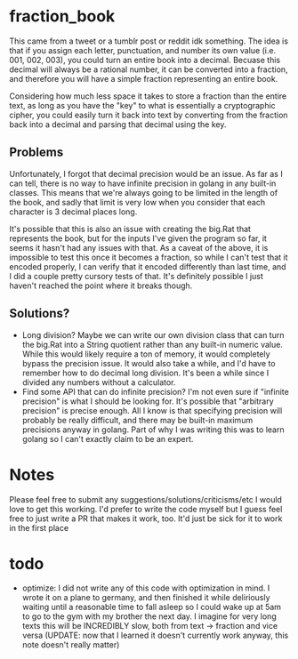 # fraction_book

This came from a tweet or a tumblr post or reddit idk something. 
The idea is that if you assign each letter, punctuation, and number its own value (i.e. 001, 002, 003), you could turn an entire book into a decimal. Becuase this decimal will always be a rational number, it can be converted into a fraction, and therefore you will have a simple fraction representing an entire book.

Considering how much less space it takes to store a fraction than the entire text, as long as you have the "key" to what is essentially a cryptographic cipher, you could easily turn it back into text by converting from the fraction back into a decimal and parsing that decimal using the key.

## Problems
Unfortunately, I forgot that decimal precision would be an issue. As far as I can tell, there is no way to have infinite precision in golang in any built-in classes. This means that we're always going to be limited in the length of the book, and sadly that limit is very low when you consider that each character is 3 decimal places long.

It's possible that this is also an issue with creating the big.Rat that represents the book, but for the inputs I've given the program so far, it seems it hasn't had any issues with that. As a caveat of the above, it is impossible to test this once it becomes a fraction, so while I can't test that it encoded properly, I can verify that it encoded differently than last time, and I did a couple pretty cursory tests of that. It's definitely possible I just haven't reached the point where it breaks though. 

## Solutions?
- Long division? Maybe we can write our own division class that can turn the big.Rat into a String quotient rather than any built-in numeric value. While this would likely require a ton of memory, it would completely bypass the precision issue. It would also take a while, and I'd have to remember how to do decimal long division. It's been a while since I divided any numbers without a calculator.
- Find some API that can do infinite precision? I'm not even sure if "infinite precision" is what I should be looking for. It's possible that "arbitrary precision" is precise enough. All I know is that specifying precision will probably be really difficult, and there may be built-in maximum precisions anyway in golang. Part of why I was writing this was to learn golang so I can't exactly claim to be an expert.

# Notes
Please feel free to submit any suggestions/solutions/criticisms/etc
I would love to get this working. I'd prefer to write the code myself but I guess feel free to just write a PR that makes it work, too. It'd just be sick for it to work in the first place


# todo
- optimize: I did not write any of this code with optimization in mind. I wrote it on a plane to germany, and then finished it while deliriously waiting until a reasonable time to fall asleep so I could wake up at 5am to go to the gym with my brother the next day. I imagine for very long texts this will be INCREDIBLY slow, both from text -> fraction and vice versa (UPDATE: now that I learned it doesn't currently work anyway, this note doesn't really matter)
